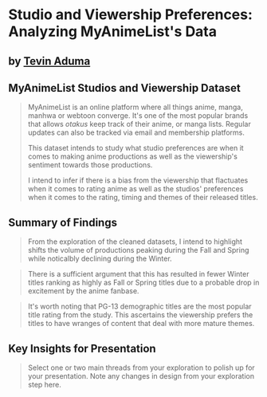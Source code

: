 # Studio and Viewership Preferences: Analyzing MyAnimeList's Data
## **by [Tevin Aduma](https://www.linkedin.com/in/tevin-aduma-926803ab/)**


## MyAnimeList Studios and Viewership Dataset

> MyAnimeList is an online platform where all things anime, manga, manhwa or webtoon converge. It's one of the most popular brands that allows _otakus_ keep track of their anime, or manga lists. Regular updates can also be tracked via email and membership platforms.
>
> This dataset intends to study what studio preferences are when it comes to making anime productions as well as the viewership's sentiment towards those productions. 
>
> I intend to infer if there is a bias from the viewership that flactuates when it comes to rating anime as well as the studios' preferences when it comes to the rating, timing and themes of their released titles.

## Summary of Findings

> From the exploration of the cleaned datasets, I intend to highlight shifts the volume of productions peaking during the Fall and Spring while noticalbly declining during the Winter. 

> There is a sufficient argument that this has resulted in fewer Winter titles ranking as highly as Fall or Spring titles due to a probable drop in excitement by the anime fanbase. 

> It's worth noting that PG-13 demographic titles are the most popular title rating from the study. This ascertains the viewership prefers the titles to have wranges of content that deal with more mature themes.
## Key Insights for Presentation

> Select one or two main threads from your exploration to polish up for your presentation. Note any changes in design from your exploration step here.